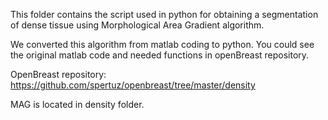 This folder contains the script used in python for obtaining a segmentation of dense tissue using Morphological Area Gradient algorithm.

We converted this algorithm from matlab coding to python. You could see the original matlab code and needed functions in openBreast repository.

OpenBreast repository: https://github.com/spertuz/openbreast/tree/master/density

MAG is located in density folder.
